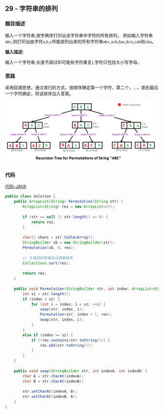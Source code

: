 ## 29 - 字符串的排列

### 题目描述

输入一个字符串,按字典序打印出该字符串中字符的所有排列。
例如输入字符串`abc`,则打印出由字符`a`,`b`,`c`所能排列出来的所有字符串`abc`,`acb`,`bac`,`bca`,`cab`和`cba`。

**输入描述:**

输入一个字符串,长度不超过9(可能有字符重复),字符只包括大小写字母。

### 思路

采用回溯思想，通过递归的方式，按顺序确定第一个字符，第二个，...，直到最后一个字符确定，将该排序加入答案。

![](pic.png)

### 代码
[代码-JAVA](Solution.java)

```java
public class Solution {
    public ArrayList<String> Permutation(String str) {
        ArrayList<String> res = new ArrayList<>();

        if (str == null || str.length() == 0) {
            return res;
        }

        char[] chars = str.toCharArray();
        StringBuilder sb = new StringBuilder(str);
        Permutation(sb, 0, res);

        // 牛客网的答案验证需要排序
        Collections.sort(res);

        return res;
    }

    public void Permutation(StringBuilder str, int index, ArrayList<String> res) {
        int sz = str.length();
        if (index < sz) {
            for (int i = index; i < sz; ++i) {
                swap(str, index, i);
                Permutation(str, index + 1, res);
                swap(str, index, i);
            }
        }
        else if (index == sz) {
            if (!res.contains(str.toString())) {
                res.add(str.toString());
            }
        }
    }

    public void swap(StringBuilder str, int indexA, int indexB) {
        char A = str.charAt(indexA);
        char B = str.charAt(indexB);

        str.setCharAt(indexA, B);
        str.setCharAt(indexB, A);
    }
}
```